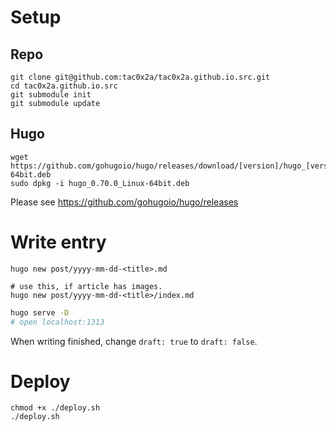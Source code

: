 # Setup

## Repo
```
git clone git@github.com:tac0x2a/tac0x2a.github.io.src.git
cd tac0x2a.github.io.src
git submodule init
git submodule update
```

## Hugo
```
wget https://github.com/gohugoio/hugo/releases/download/[version]/hugo_[version]_Linux-64bit.deb
sudo dpkg -i hugo_0.70.0_Linux-64bit.deb
```

Please see https://github.com/gohugoio/hugo/releases


# Write entry
```shell
hugo new post/yyyy-mm-dd-<title>.md

# use this, if article has images.
hugo new post/yyyy-mm-dd-<title>/index.md
```

```sh
hugo serve -D
# open localhost:1313
```

When writing finished, change `draft: true` to `draft: false`.


# Deploy
```
chmod +x ./deploy.sh
./deploy.sh
```

